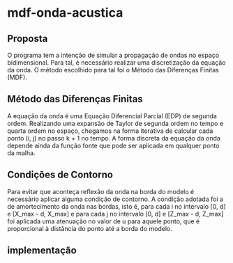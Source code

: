 # mdf-onda-acustica
## Proposta

O programa tem a intenção de simular a propagação de ondas no espaço bidimensional. Para tal, é necessário realizar uma discretização da equação da onda.
O método escolhido para tal foi o Método das Diferenças Finitas (MDF). 


## Método das Diferenças Finitas
A equação da onda é uma Equação Diferencial Parcial (EDP) de segunda ordem. Realizando uma expansão de Taylor de segunda ordem no tempo e quarta ordem no espaço,
chegamos na forma iterativa de calcular cada ponto (i, j) no passo k + 1 no tempo. A forma discreta da equação da onda depende ainda da função fonte que pode ser aplicada em qualquer ponto da malha.

## Condições de Contorno

Para evitar que aconteça reflexão da onda na borda do modelo é necessário aplicar alguma condição de contorno. 
A condição adotada foi a de amortecimento da onda nas bordas, isto é, para cada i no intervalo [0, d] e [X_max - d, X_max] e para cada
j no intervalo [0, d] e [Z_max - d, Z_max] foi aplicada uma atenuação no valor de u para aquele ponto, que é proporcional à distância 
do ponto até a borda do modelo. 

## implementação

